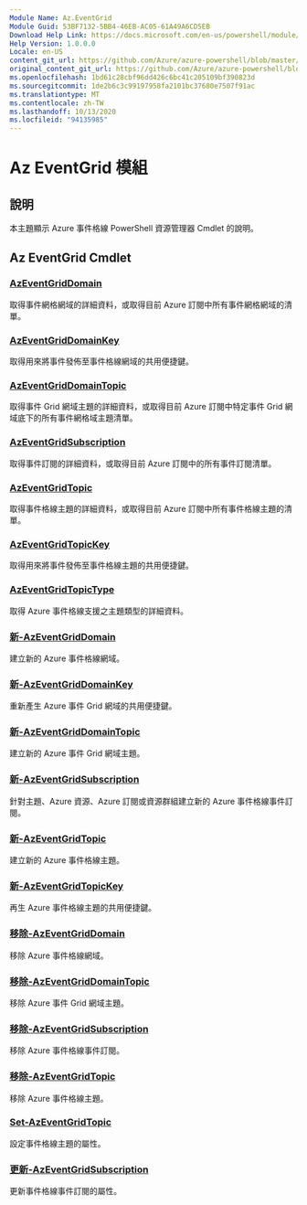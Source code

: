 ```yaml
---
Module Name: Az.EventGrid
Module Guid: 53BF7132-5BB4-46EB-AC05-61A49A6CD5EB
Download Help Link: https://docs.microsoft.com/en-us/powershell/module/az.eventgrid
Help Version: 1.0.0.0
Locale: en-US
content_git_url: https://github.com/Azure/azure-powershell/blob/master/src/EventGrid/EventGrid/help/Az.EventGrid.md
original_content_git_url: https://github.com/Azure/azure-powershell/blob/master/src/EventGrid/EventGrid/help/Az.EventGrid.md
ms.openlocfilehash: 1bd61c28cbf96dd426c6bc41c205109bf390823d
ms.sourcegitcommit: 1de2b6c3c99197958fa2101bc37680e7507f91ac
ms.translationtype: MT
ms.contentlocale: zh-TW
ms.lasthandoff: 10/13/2020
ms.locfileid: "94135985"
---
```

# Az EventGrid 模組
## 說明
本主題顯示 Azure 事件格線 PowerShell 資源管理器 Cmdlet 的說明。

## Az EventGrid Cmdlet
### [AzEventGridDomain](Get-AzEventGridDomain.md)
取得事件網格網域的詳細資料，或取得目前 Azure 訂閱中所有事件網格網域的清單。

### [AzEventGridDomainKey](Get-AzEventGridDomainKey.md)
取得用來將事件發佈至事件格線網域的共用便捷鍵。

### [AzEventGridDomainTopic](Get-AzEventGridDomainTopic.md)
取得事件 Grid 網域主題的詳細資料，或取得目前 Azure 訂閱中特定事件 Grid 網域底下的所有事件網格域主題清單。

### [AzEventGridSubscription](Get-AzEventGridSubscription.md)
取得事件訂閱的詳細資料，或取得目前 Azure 訂閱中的所有事件訂閱清單。

### [AzEventGridTopic](Get-AzEventGridTopic.md)
取得事件格線主題的詳細資料，或取得目前 Azure 訂閱中所有事件格線主題的清單。

### [AzEventGridTopicKey](Get-AzEventGridTopicKey.md)
取得用來將事件發佈至事件格線主題的共用便捷鍵。

### [AzEventGridTopicType](Get-AzEventGridTopicType.md)
取得 Azure 事件格線支援之主題類型的詳細資料。

### [新-AzEventGridDomain](New-AzEventGridDomain.md)
建立新的 Azure 事件格線網域。

### [新-AzEventGridDomainKey](New-AzEventGridDomainKey.md)
重新產生 Azure 事件 Grid 網域的共用便捷鍵。

### [新-AzEventGridDomainTopic](New-AzEventGridDomainTopic.md)
建立新的 Azure 事件 Grid 網域主題。

### [新-AzEventGridSubscription](New-AzEventGridSubscription.md)
針對主題、Azure 資源、Azure 訂閱或資源群組建立新的 Azure 事件格線事件訂閱。

### [新-AzEventGridTopic](New-AzEventGridTopic.md)
建立新的 Azure 事件格線主題。

### [新-AzEventGridTopicKey](New-AzEventGridTopicKey.md)
再生 Azure 事件格線主題的共用便捷鍵。

### [移除-AzEventGridDomain](Remove-AzEventGridDomain.md)
移除 Azure 事件格線網域。

### [移除-AzEventGridDomainTopic](Remove-AzEventGridDomainTopic.md)
移除 Azure 事件 Grid 網域主題。

### [移除-AzEventGridSubscription](Remove-AzEventGridSubscription.md)
移除 Azure 事件格線事件訂閱。

### [移除-AzEventGridTopic](Remove-AzEventGridTopic.md)
移除 Azure 事件格線主題。

### [Set-AzEventGridTopic](Set-AzEventGridTopic.md)
設定事件格線主題的屬性。

### [更新-AzEventGridSubscription](Update-AzEventGridSubscription.md)
更新事件格線事件訂閱的屬性。

